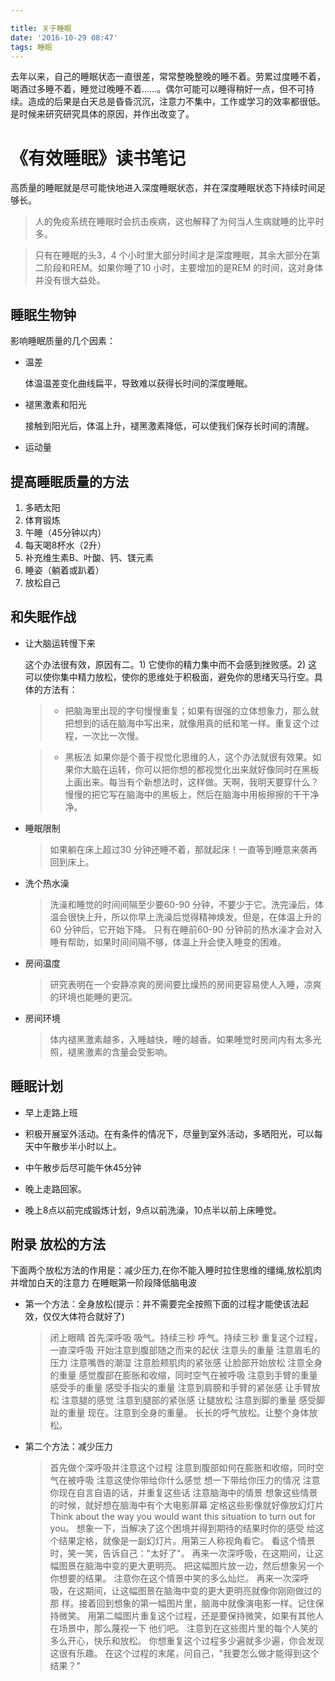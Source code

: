 ```yaml
---

title: 关于睡眠
date: '2016-10-29 08:47'
tags: 睡眠
---
```


去年以来，自己的睡眠状态一直很差，常常整晚整晚的睡不着。劳累过度睡不着，喝酒过多睡不着，睡觉过晚睡不着......。偶尔可能可以睡得稍好一点，但不可持续。造成的后果是白天总是昏昏沉沉，注意力不集中，工作或学习的效率都很低。是时候来研究研究具体的原因，并作出改变了。

# 《有效睡眠》读书笔记

高质量的睡眠就是尽可能快地进入深度睡眠状态，并在深度睡眠状态下持续时间足够长。

> 人的免疫系统在睡眠时会抗击疾病，这也解释了为何当人生病就睡的比平时多。

> 只有在睡眠的头3，4 个小时里大部分时间才是深度睡眠，其余大部分在第二阶段和REM。如果你睡了10 小时，主要增加的是REM 的时间，这对身体并没有很大益处。

## 睡眠生物钟

影响睡眠质量的几个因素：

- 温差

  体温温差变化曲线扁平，导致难以获得长时间的深度睡眠。

- 褪黑激素和阳光

  接触到阳光后，体温上升，褪黑激素降低，可以使我们保存长时间的清醒。

- 运动量

## 提高睡眠质量的方法

1. 多晒太阳
2. 体育锻炼
3. 午睡（45分钟以内）
4. 每天喝8杯水（2升）
5. 补充维生素B、叶酸、钙、镁元素
6. 睡姿（躺着或趴着）
7. 放松自己

## 和失眠作战

- 让大脑运转慢下来

  这个办法很有效，原因有二。1) 它使你的精力集中而不会感到挫败感。2) 这可以使你集中精力放松，使你的思维处于积极面，避免你的思绪天马行空。具体的方法有：

  > - 把脑海里出现的字句慢慢重复；如果有很强的立体想象力，那么就把想到的话在脑海中写出来，就像用真的纸和笔一样。重复这个过程，一次比一次慢。

  > - 黑板法 如果你是个善于视觉化思维的人，这个办法就很有效果。如果你大脑在运转，你可以把你想的都视觉化出来就好像同时在黑板上画出来。每当有个新想法时，这样做。天啊，我明天要穿什么？慢慢的把它写在脑海中的黑板上，然后在脑海中用板擦擦的干干净净。

- 睡眠限制

  > 如果躺在床上超过30 分钟还睡不着，那就起床！一直等到睡意来袭再回到床上。

- 洗个热水澡

  > 洗澡和睡觉的时间间隔至少要60-90 分钟，不要少于它。洗完澡后，体温会很快上升，所以你早上洗澡后觉得精神焕发。但是，在体温上升的60 分钟后，它开始下降。 只有在睡前60-90 分钟前的热水澡才会对入睡有帮助，如果时间间隔不够，体温上升会使入睡变的困难。

- 房间温度

  > 研究表明在一个安静凉爽的房间要比燥热的房间更容易使人入睡，凉爽的环境也能睡的更沉。

- 房间环境

  > 体内褪黑激素越多，入睡越快，睡的越香。如果睡觉时房间内有太多光照，褪黑激素的含量会受影响。

## 睡眠计划

- 早上走路上班

- 积极开展室外活动。在有条件的情况下，尽量到室外活动，多晒阳光，可以每天中午散步半小时以上。

- 中午散步后尽可能午休45分钟

- 晚上走路回家。

- 晚上8点以前完成锻炼计划，9点以前洗澡，10点半以前上床睡觉。

## 附录 放松的方法

下面两个放松方法的作用是：减少压力,在你不能入睡时拉住思维的缰绳,放松肌肉并增加白天的注意力 在睡眠第一阶段降低脑电波

- 第一个方法：全身放松(提示：并不需要完全按照下面的过程才能使该法起效，仅仅大体符合就好了)

  > 闭上眼睛 首先深呼吸 吸气。持续三秒 呼气。持续三秒 重复这个过程，一直深呼吸 开始注意到腹部随之而来的起伏 注意头的重量 注意眉毛的压力 注意嘴唇的潮湿 注意脸颊肌肉的紧张感 让脸部开始放松 注意全身的重量 感觉腹部在膨胀和收缩，同时空气在被呼吸 注意到手臂的重量 感受手的重量 感受手指尖的重量 注意到肩膀和手臂的紧张感 让手臂放松 注意腿的感觉 注意到腿部的紧张感 让腿放松 注意到脚的重量 感受脚趾的重量 现在。注意到全身的重量。 长长的呼气放松。让整个身体放松。

- 第二个方法：减少压力

  > 首先做个深呼吸并注意这个过程 注意到腹部如何在膨胀和收缩，同时空气在被呼吸 注意这使你带给你什么感觉 想一下带给你压力的情况 注意你现在自言自语的话，并重复这些话 注意脑海中的情景 想象这些情景的时候，就好想在脑海中有个大电影屏幕 定格这些影像就好像放幻灯片 Think about the way you would want this situation to turn out for you。 想象一下，当解决了这个困境并得到期待的结果时你的感受 给这个结果定格，就像是一副幻灯片。用第三人称视角看它。 看这个情景时，笑一笑，告诉自己："太好了"。 再来一次深呼吸，在这期间，让这幅图景在脑海中变的更大更明亮。 把这幅图片放一边，然后想象另一个你想要的结果。 注意你在这个情景中笑的多么灿烂。 再来一次深呼吸，在这期间，让这幅图景在脑海中变的更大更明亮就像你刚刚做过的那 样。接着回到想象的第一幅图片里，脑海中就像演电影一样。记住保持微笑。 用第二幅图片重复这个过程，还是要保持微笑，如果有其他人在场景中，那么蔑视一下 他们吧。 注意到在这些图片里的每个人笑的多么开心，快乐和放松。 你想重复这个过程多少遍就多少遍，你会发现这很有乐趣。 在这个过程的末尾，问自己，"我要怎么做才能得到这个结果？"
